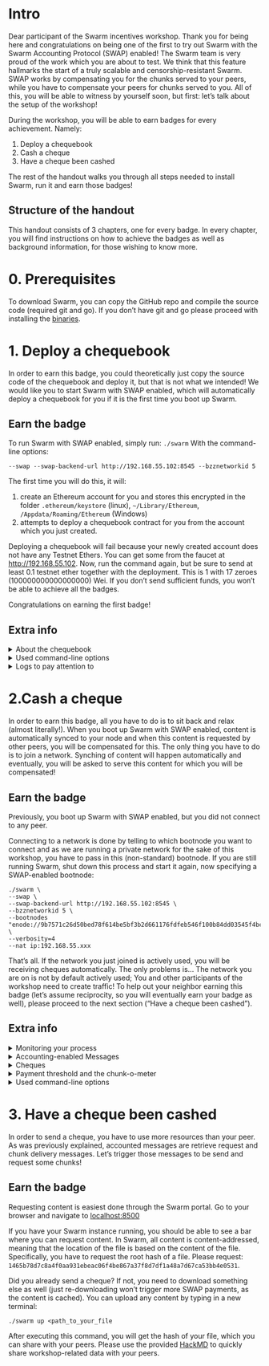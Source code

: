 # Intro

Dear participant of the Swarm incentives workshop. Thank you for being here and congratulations on being one of the first to try out Swarm with the Swarm Accounting Protocol (SWAP) enabled! The Swarm team is very proud of the work which you are about to test. We think that this feature hallmarks the start of a truly scalable and censorship-resistant Swarm.
SWAP works by compensating you for the chunks served to your peers, while you have to compensate your peers for chunks served to you. All of this, you will be able to witness by yourself soon, but first: let’s talk about the setup of the workshop!

During the workshop, you will be able to earn badges for every achievement. Namely:

1. Deploy a chequebook
2. Cash a cheque
3. Have a cheque been cashed

The rest of the handout walks you through all steps needed to install Swarm, run it and earn those badges!

## Structure of the handout

This handout consists of 3 chapters, one for every badge. In every chapter, you will find instructions on how to achieve the badges as well as background information, for those wishing to know more.

# 0. Prerequisites

To download Swarm, you can copy the GitHub repo and compile the source code (required git and go). If you don’t have git and go please proceed with installing the [binaries](http://192.168.55.103:9999).

# 1. Deploy a chequebook

In order to earn this badge, you could theoretically just copy the source code of the chequebook and deploy it, but that is not what we intended! We would like you to start Swarm with SWAP enabled, which will automatically deploy a chequebook for you if it is the first time you boot up Swarm.

## Earn the badge

To run Swarm with SWAP enabled, simply run:
`./swarm`
With the command-line options:

```
--swap --swap-backend-url http://192.168.55.102:8545 --bzznetworkid 5
```

The first time you will do this, it will:

1. create an Ethereum account for you and stores this encrypted in the folder `.ethereum/keystore` (linux), `~/Library/Ethereum`, `/Appdata/Roaming/Ethereum` (Windows)
2. attempts to deploy a chequebook contract for you from the account which you just created.

Deploying a chequebook will fail because your newly created account does not have any Testnet Ethers. You can get some from the faucet at http://192.168.55.102.
Now, run the command again, but be sure to send at least 0.1 testnet ether together with the deployment. This is 1 with 17 zeroes (100000000000000000) Wei. If you don’t send sufficient funds, you won’t be able to achieve all the badges.

Congratulations on earning the first badge!

## Extra info

<details>
<summary>About the chequebook</summary>

### About the chequebook

A chequebook contract is the pounding heart of the Swarm; via the chequebook we can send and receive payments. A chequebook allows you to send and receive payments without doing an on-chain transaction. It works very similar to how cheques work in real life: as a debitor (person who pays), you can write cheques to a creditor. The creditor can cash-in this cheque at a later point in time at the bank chequebook contract. It has some more features as well, such as reserving part of the balance for one specific peer (called hard deposit) and the possibility of cashing out a cheque for other peers (let’s help those poor people without Ether!). You can have a look at the source code for the chequebook [here](https://github.com/ethersphere/swap-swear-and-swindle/blob/master/contracts/SimpleSwap.sol).

</details>

<details>
<summary>Used command-line options</summary>

### Used command-line options

In the previous session, we used several command-line options. Those are minimally needed to connect to Swarm with SWAP enabled. Curious what they mean? Run:

`./swarm -help`

As you can read, the used options have the following descriptions:

**swap**: _Swarm SWAP enabled (default false)_
This option shows that you want to use swarm with the Swarm Accounting Protocol enabled

**swap-backend-url**: _URL of the Ethereum API provider to settle SWAP payments_
Swarm uses Ethereum (at the moment) to settle payments. Via the URL specified after this flag, you tell Swarm how to connect to Ethereum.

**bzznetworkid**: _Numerical network identifier. The default is the public swarm testnet (4)_
Swarm with SWAP enabled is currently only allowed on bzznetworkid 5

</details>
<details>
<summary>Logs to pay attention to</summary>

### Logs to pay attention to

When running Swarm with SWAP enabled, a couple of interesting logs pass by. We sum up those worth paying attention to:

`Connecting to SWAP API. url=http://192.168.55.102:8545...`
Swarm tells you it is attempting to make a connection to the blockchain which you specified as a command-line option (swap-backend-url). It does so by pinging and waiting for a response.

`Using backend network ID. ID=14191`
Every Ethereum network has a network ID (set in the Genesis block). This identifier is used to make sure that a transaction send on mainnet (for example) is invalid on a testnet. 4 stands for Rinkeby.

`Deploying new swap. owner=0x..., deposit=value`
Swarm tells you it attempts to deploy a chequebook for you. If you don’t have Ether, it will try 5 times before aborting the boot-up sequence. If you do have Ether, you might have to wait for some time, but eventually, you will get the next log, telling you that the chequebook was deployed! `owner` and `deposit` are both arguments that can be given to the constructor of the chequebook contract. `owner` is the account that is allowed to write cheques from this smart-contract (this should be equal to the bzz account which you created before), `deposit` is the amount (in Wei) which will be sent along with the deployment transaction and which is the underlying value for the cheques you are going to write soon!

`Deployed chequebook. Contract address=0x…, deposit=value, owner=0x…`
Tells you the chequebook is deployed at the given address. You can view that this is indeed the case at `https://rinkeby.etherscan.io/address/<your_chequebook_address>`.

`Bound to chequebook. chequebookAddr=0x...`
You won’t see this log the first time you start up Swarm. It will only appear when you boot up Swarm the second time, or when you do it the first time with a `--swap-chequebook` flag.

</details>

# 2.Cash a cheque

In order to earn this badge, all you have to do is to sit back and relax (almost literally!). When you boot up Swarm with SWAP enabled, content is automatically synced to your node and when this content is requested by other peers, you will be compensated for this. The only thing you have to do is to join a network. Synching of content will happen automatically and eventually, you will be asked to serve this content for which you will be compensated!

## Earn the badge

Previously, you boot up Swarm with SWAP enabled, but you did not connect to any peer.

Connecting to a network is done by telling to which bootnode you want to connect and as we are running a private network for the sake of this workshop, you have to pass in this (non-standard) bootnode.
If you are still running Swarm, shut down this process and start it again, now specifying a SWAP-enabled bootnode:

```
./swarm \
--swap \
--swap-backend-url http://192.168.55.102:8545 \
--bzznetworkid 5 \
--bootnodes "enode://9b7571c26d50bed78f614be5bf3b2d661176fdfeb546f100b84dd03545f4bc98e42e640286ac92fe110ec5f4995141743e47d8f642aa49ac05bd5f2cab2e881a@192.168.55.102:30399" \
--verbosity=4
--nat ip:192.168.55.xxx
```

That’s all. If the network you just joined is actively used, you will be receiving cheques automatically. The only problems is... The network you are on is not by default actively used; You and other participants of the workshop need to create traffic! To help out your neighbor earning this badge (let’s assume reciprocity, so you will eventually earn your badge as well), please proceed to the next section (“Have a cheque been cashed”).

## Extra info

<details>
<summary>Monitoring your process</summary>

## Monitoring your progress

Connect to the user interface
In the previous section, you connected to a Swarm network. You probably have seen messages passing by such as
Adding p2p peer and handshake. This means the protocol is running and you are being connected to the network. While this is nice, you probably want to see something more visual, right? To do this, we need to run boot up Swarm with a couple of more flags. Specifically, the added flags will enable our backend to accept websocket requests from external servers. In layman's terms: it needs to allow our website to read data from the running Swarm instance. Run:

```
./swarm \
--swap \
--swap-backend-url http://192.168.55.102:8545 \
--bzznetworkid 5 \
--bootnodes "enode://9b7571c26d50bed78f614be5bf3b2d661176fdfeb546f100b84dd03545f4bc98e42e640286ac92fe110ec5f4995141743e47d8f642aa49ac05bd5f2cab2e881a@192.168.55.102:30399" \
--verbosity=4 \
--ws \
--wsaddr=0.0.0.0 \
--wsapi=accounting,bzz,swap \
--wsorigins="*"
--nat ip:192.168.55.xxx
```

Now, navigate to [https://swarm-monitor.netlify.com/](https://swarm-monitor.netlify.com/) or the local version [http://192.168.55.106:3000](http://192.168.55.106:3000)

</details>

<details>
<summary>Accounting-enabled Messages</summary>

## Accounting-enabled Messages

Currently, there are two messages which trigger the Swarm Accounting Protocol. These are:

1. Retrieve request
2. Chunk delivery

A retrieve request is sent out when you request a certain chunk from a peer. Retrieve requests are sent when:

1. you, the user, wants to download content from Swarm
2. your node has got a retrieve request from another node and forwards this request because it does not have the content itself.

Chunk delivery messages are sent as an answer to a retrieve request.

</details>

</details>

<details>
<summary>Cheques</summary>

## Cheques

A cheque has the following fields:

- Contract (the contract address the cheque can be presented to)
- Beneficiary (the bzz address of the beneficiary)
- Cumulative payment (the cumulative value of all cheques ever sent to this beneficiary)
- Signature (a digital signature on the 3 fields above)

With these four pieces of data, the beneficiary has enough data to successfully cash out the cumulative payment amount minus what has been cashed out previously (the worth of the cheque). When a node receives a cheque, the digital signature is verified and if this is correct, the balance of the peer who sent the cheque increases by the worth of the cheque.
The beauty of a cheque lies in the fact that the sum is always cumulative; this allows nodes to collect cheques and only ever cash-out the last-presented cheque with the highest cumulative amount. This obviously saves a lot on transaction costs—something that is highly needed in the context of Swarm.

</details>

<details>
<summary>Payment threshold and the chunk-o-meter</summary>

## Payment threshold and the chunk-o-meter

The Swarm Accounting Protocol accounts for balances with your peers
The payment threshold is defined as the amount of honey (Swarms internal accounting unit) at which your peer will initiate payments to other peers. The payment threshold is set in such a way that, in case of equal consumption of chunks, no cheques need to be sent. In case of unequal or high variability of consumption, peers will automatically start compensating each other once the chunk-o-meter tilts too much to one side.
![](https://www.rifos.org/wp-content/uploads/2019/07/5.-swap.gif)

</details>

<details>
<summary>Used command-line options</summary>

## Used command-line options

On top of the command line options which were previously introduced, we used several extra command-line options. These were:

**bootnodes:** `Comma separated enode URLs for P2P discovery bootstrap`
This is the enode-address of the bootnode to which you are connecting. An enode address is in the form: enode://<identifier>@<ip_address>:<port_number>

**verbosity:** _Logging verbosity: 0=silent, 1=error, 2=warn, 3=info, 4=debug, 5=detail_
We set this value to 4, meaning it will log debug messages, additionally to info, warn and error messages which are logged by default. We set this value to 4 such that you can see the debug messages telling you that your Swarm instance is connecting to other peers.

The flags below are needed to allow our user interface:
**ws:** Enable the WS-RPC serverEnable the WS-RPC server

**wsaddr:** WS-RPC server listening interface (default: "localhost")

**wsapi:** API's offered over the WS-RPC interface

**wsorigins:** Origins from which to accept websockets requests

</details>

# 3. Have a cheque been cashed

In order to send a cheque, you have to use more resources than your peer. As was previously explained, accounted messages are retrieve request and chunk delivery messages. Let’s trigger those messages to be send and request some chunks!

## Earn the badge

Requesting content is easiest done through the Swarm portal. Go to your browser and navigate to [localhost:8500](localhost:8500)

If you have your Swarm instance running, you should be able to see a bar where you can request content. In Swarm, all content is content-addressed, meaning that the location of the file is based on the content of the file. Specifically, you have to request the root hash of a file. Please request: `1465b78d7c8a4f0aa931ebeac06f4be867a37f8d7df1a48a7d67ca53bb4e0531`.

Did you already send a cheque? If not, you need to download something else as well (just re-downloading won’t trigger more SWAP payments, as the content is cached). You can upload any content by typing in a new terminal:

`./swarm up <path_to_your_file`

After executing this command, you will get the hash of your file, which you can share with your peers. Please use the provided [HackMD](https://hackmd.io/@s-RC5CxwQ4in063_UXoQRg/rJqXJXDOS/edit) to quickly share workshop-related data with your peers.
